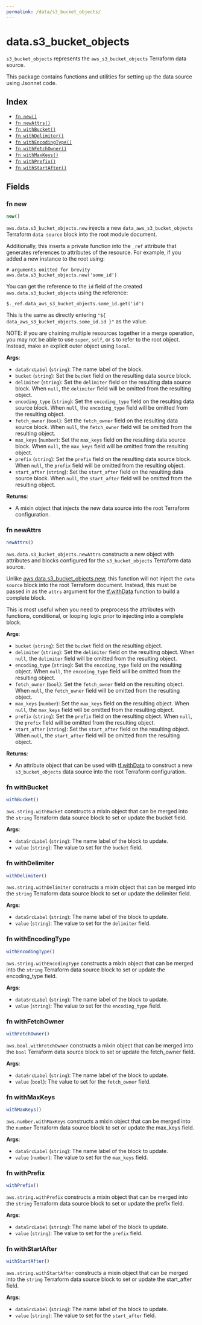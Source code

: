 ```yaml
---
permalink: /data/s3_bucket_objects/
---
```


# data.s3_bucket_objects

`s3_bucket_objects` represents the `aws_s3_bucket_objects` Terraform data source.



This package contains functions and utilities for setting up the data source using Jsonnet code.


## Index

* [`fn new()`](#fn-new)
* [`fn newAttrs()`](#fn-newattrs)
* [`fn withBucket()`](#fn-withbucket)
* [`fn withDelimiter()`](#fn-withdelimiter)
* [`fn withEncodingType()`](#fn-withencodingtype)
* [`fn withFetchOwner()`](#fn-withfetchowner)
* [`fn withMaxKeys()`](#fn-withmaxkeys)
* [`fn withPrefix()`](#fn-withprefix)
* [`fn withStartAfter()`](#fn-withstartafter)

## Fields

### fn new

```ts
new()
```


`aws.data.s3_bucket_objects.new` injects a new `data_aws_s3_bucket_objects` Terraform `data source`
block into the root module document.

Additionally, this inserts a private function into the `_ref` attribute that generates references to attributes of the
resource. For example, if you added a new instance to the root using:

    # arguments omitted for brevity
    aws.data.s3_bucket_objects.new('some_id')

You can get the reference to the `id` field of the created `aws.data.s3_bucket_objects` using the reference:

    $._ref.data_aws_s3_bucket_objects.some_id.get('id')

This is the same as directly entering `"${ data_aws_s3_bucket_objects.some_id.id }"` as the value.

NOTE: if you are chaining multiple resources together in a merge operation, you may not be able to use `super`, `self`,
or `$` to refer to the root object. Instead, make an explicit outer object using `local`.

**Args**:
  - `dataSrcLabel` (`string`): The name label of the block.
  - `bucket` (`string`): Set the `bucket` field on the resulting data source block.
  - `delimiter` (`string`): Set the `delimiter` field on the resulting data source block. When `null`, the `delimiter` field will be omitted from the resulting object.
  - `encoding_type` (`string`): Set the `encoding_type` field on the resulting data source block. When `null`, the `encoding_type` field will be omitted from the resulting object.
  - `fetch_owner` (`bool`): Set the `fetch_owner` field on the resulting data source block. When `null`, the `fetch_owner` field will be omitted from the resulting object.
  - `max_keys` (`number`): Set the `max_keys` field on the resulting data source block. When `null`, the `max_keys` field will be omitted from the resulting object.
  - `prefix` (`string`): Set the `prefix` field on the resulting data source block. When `null`, the `prefix` field will be omitted from the resulting object.
  - `start_after` (`string`): Set the `start_after` field on the resulting data source block. When `null`, the `start_after` field will be omitted from the resulting object.

**Returns**:
- A mixin object that injects the new data source into the root Terraform configuration.


### fn newAttrs

```ts
newAttrs()
```


`aws.data.s3_bucket_objects.newAttrs` constructs a new object with attributes and blocks configured for the `s3_bucket_objects`
Terraform data source.

Unlike [aws.data.s3_bucket_objects.new](#fn-new), this function will not inject the `data source`
block into the root Terraform document. Instead, this must be passed in as the `attrs` argument for the
[tf.withData](https://github.com/tf-libsonnet/core/tree/main/docs#fn-withdata) function to build a complete block.

This is most useful when you need to preprocess the attributes with functions, conditional, or looping logic prior to
injecting into a complete block.

**Args**:
  - `bucket` (`string`): Set the `bucket` field on the resulting object.
  - `delimiter` (`string`): Set the `delimiter` field on the resulting object. When `null`, the `delimiter` field will be omitted from the resulting object.
  - `encoding_type` (`string`): Set the `encoding_type` field on the resulting object. When `null`, the `encoding_type` field will be omitted from the resulting object.
  - `fetch_owner` (`bool`): Set the `fetch_owner` field on the resulting object. When `null`, the `fetch_owner` field will be omitted from the resulting object.
  - `max_keys` (`number`): Set the `max_keys` field on the resulting object. When `null`, the `max_keys` field will be omitted from the resulting object.
  - `prefix` (`string`): Set the `prefix` field on the resulting object. When `null`, the `prefix` field will be omitted from the resulting object.
  - `start_after` (`string`): Set the `start_after` field on the resulting object. When `null`, the `start_after` field will be omitted from the resulting object.

**Returns**:
  - An attribute object that can be used with [tf.withData](https://github.com/tf-libsonnet/core/tree/main/docs#fn-withdata) to construct a new `s3_bucket_objects` data source into the root Terraform configuration.


### fn withBucket

```ts
withBucket()
```

`aws.string.withBucket` constructs a mixin object that can be merged into the `string`
Terraform data source block to set or update the bucket field.



**Args**:
  - `dataSrcLabel` (`string`): The name label of the block to update.
  - `value` (`string`): The value to set for the `bucket` field.


### fn withDelimiter

```ts
withDelimiter()
```

`aws.string.withDelimiter` constructs a mixin object that can be merged into the `string`
Terraform data source block to set or update the delimiter field.



**Args**:
  - `dataSrcLabel` (`string`): The name label of the block to update.
  - `value` (`string`): The value to set for the `delimiter` field.


### fn withEncodingType

```ts
withEncodingType()
```

`aws.string.withEncodingType` constructs a mixin object that can be merged into the `string`
Terraform data source block to set or update the encoding_type field.



**Args**:
  - `dataSrcLabel` (`string`): The name label of the block to update.
  - `value` (`string`): The value to set for the `encoding_type` field.


### fn withFetchOwner

```ts
withFetchOwner()
```

`aws.bool.withFetchOwner` constructs a mixin object that can be merged into the `bool`
Terraform data source block to set or update the fetch_owner field.



**Args**:
  - `dataSrcLabel` (`string`): The name label of the block to update.
  - `value` (`bool`): The value to set for the `fetch_owner` field.


### fn withMaxKeys

```ts
withMaxKeys()
```

`aws.number.withMaxKeys` constructs a mixin object that can be merged into the `number`
Terraform data source block to set or update the max_keys field.



**Args**:
  - `dataSrcLabel` (`string`): The name label of the block to update.
  - `value` (`number`): The value to set for the `max_keys` field.


### fn withPrefix

```ts
withPrefix()
```

`aws.string.withPrefix` constructs a mixin object that can be merged into the `string`
Terraform data source block to set or update the prefix field.



**Args**:
  - `dataSrcLabel` (`string`): The name label of the block to update.
  - `value` (`string`): The value to set for the `prefix` field.


### fn withStartAfter

```ts
withStartAfter()
```

`aws.string.withStartAfter` constructs a mixin object that can be merged into the `string`
Terraform data source block to set or update the start_after field.



**Args**:
  - `dataSrcLabel` (`string`): The name label of the block to update.
  - `value` (`string`): The value to set for the `start_after` field.
